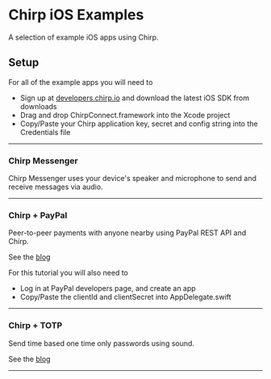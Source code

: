 # Chirp iOS Examples

A selection of example iOS apps using Chirp.

## Setup

For all of the example apps you will need to

- Sign up at [developers.chirp.io](https://developers.chirp.io) and download the latest iOS SDK from downloads
- Drag and drop ChirpConnect.framework into the Xcode project
- Copy/Paste your Chirp application key, secret and config string into the Credentials file

----

### Chirp Messenger

Chirp Messenger uses your device's speaker and microphone to send and receive messages via audio.

----

### Chirp + PayPal

Peer-to-peer payments with anyone nearby using PayPal REST API and Chirp.

See the [blog](https://blog.chirp.io/chirp-paypal-6e8e02c1d67f)

For this tutorial you will also need to

- Log in at PayPal developers page, and create an app
- Copy/Paste the clientId and clientSecret into AppDelegate.swift

----

### Chirp + TOTP

Send time based one time only passwords using sound.

See the [blog](https://blog.chirp.io/chirp-totp-generation-and-transmission-6044410526a7)

----
